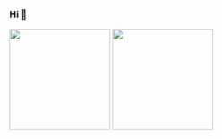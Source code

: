 ### Hi 👋

<!--

Here are some ideas to get you started:

- 🔭 I’m currently working on ...
- 🌱 I’m currently learning ...
- 👯 I’m looking to collaborate on ...
- 🤔 I’m looking for help with ...
- 💬 Ask me about ...
- 📫 How to reach me: ...
- 😄 Pronouns: ...
- ⚡ Fun fact: ...
-->

<div>
  <img height="180em" src="https://github-readme-stats.vercel.app/api?username=andmarruda&show_icons=true&theme=tokyonight"/>
  <img height="180em" src="https://github-readme-stats.vercel.app/api/top-langs/?username=andmarruda&layout=compact&theme=aura"/>
</div>
